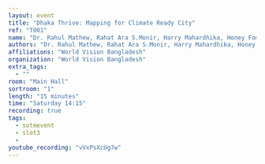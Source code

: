 ```yaml
---
layout: event
title: "Dhaka Thrive: Mapping for Climate Ready City"
ref: "T001"
name: "Dr. Rahul Mathew, Rahat Ara S.Monir, Harry Mahardhika, Honey Fombuena"
authors: "Dr. Rahul Mathew, Rahat Ara S.Monir, Harry Mahardhika, Honey Fombuena"
affiliations: "World Vision Bangladesh"
organization: "World Vision Bangladesh"
extra_tags:
  - ""
room: "Main Hall"
sortroom: "1"
length: "15 minutes"
time: "Saturday 14:15"
recording: true
tags:
  - sotmevent
  - slot3
  -
youtube_recording: "vVxPsXcUg7w"
---
```


